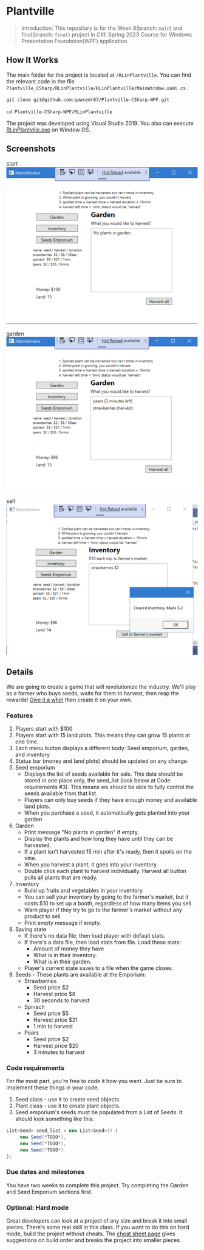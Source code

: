 # Plantville 

> Introduction: This repository is for the Week 8(branch: `main`) and final(branch: `final`) project in C#II Spring 2023 Course for Windows Presentation Foundation(WPF) application.

## How It Works
The main folder for the project is located at `/RLinPlantville`. You can find the relevant code in the file `Plantville_CSharp/RLinPlantville/RLinPlantville/MainWindow.xaml.cs`.

```shell
git clone git@github.com:qawsedr87/Plantville-CSharp-WPF.git

cd Plantville-CSharp-WPF/RLinPlantville
```

The project was developed using Visual Studio 2019. You also can execute [RLinPlantville.exe](https://github.com/qawsedr87/Plantville-CSharp-WPF/tree/main/RLinPlantville/RLinPlantville/bin/Debug) on Window OS.

## Screenshots

start
![start_ui](./screenshots/0_start_ui.png)

garden 
![garden_list](./screenshots/2_garden_list.png)

sell 
![sell](./screenshots/4_sell.png)

## Details 

We are going to create a game that will revolutionize the industry. We'll play as a farmer who buys seeds, waits for them to harvest, then reap the rewards! <a id="raw-url" href="https://github.com/qawsedr87/Plantville_CSharp/example/Plantville.exe">Give it a whirl</a> then create it on your own.

### Features
1. Players start with $100
2. Players start with 15 land plots. This means they can grow 15 plants at one time.
3. Each menu button displays a different body: Seed emporium, garden, and inventory
4. Status bar (money and land plots) should be updated on any change.
5. Seed emporium 
    - Displays the list of seeds available for sale. This data should be stored in one place only, the seed_list (look below at Code requirements #3). This means we should be able to fully control the seeds available from that list. 
    - Players can only buy seeds if they have enough money and available land plots.
    - When you purchase a seed, it automatically gets planted into your garden
6. Garden
    - Print message "No plants in garden" if empty.
    - Display the plants and how long they have until they can be harvested.
    - If a plant isn't harvested 15 min after it's ready, then it spoils on the vine.
    - When you harvest a plant, it goes into your inventory. 
    - Double click each plant to harvest individually. Harvest all button pulls all plants that are ready.
7. Inventory
    - Build up fruits and vegetables in your inventory.
    - You can sell your inventory by going to the farmer's market, but it costs $10 to set up a booth, regardless of how many items you sell. 
    - Warn player if they try to go to the farmer's market without any product to sell.
    - Print empty message if empty.
8. Saving state
    - If there's no data file, then load player with default stats.
    - If there's a data file, then load stats from file. Load these stats:
        - Amount of money they have
        - What is in their inventory.
        - What is in their garden.
    - Player's current state saves to a file when the game closes.
9. Seeds - These plants are available at the Emporium:
    - Strawberries
        - Seed price $2
        - Harvest price $8
        - 30 seconds to harvest
    - Spinach
        - Seed price $5
        - Harvest price $21
        - 1 min to harvest
    - Pears
        - Seed price $2
        - Harvest price $20
        - 3 minutes to harvest


### Code requirements
For the most part, you're free to code it how you want. Just be sure to implement these things in your code.

1. Seed class - use it to create seed objects.
2. Plant class - use it to create plant objects. 
3. Seed emporium's seeds must be populated from a List of Seeds. It should look something like this:

```csharp
List<Seed> seed_list = new List<Seed>() {
     new Seed(*TODO*),
     new Seed(*TODO*),
     new Seed(*TODO*)
};
```

### Due dates and milestones
You have two weeks to complete this project. Try completing the Garden and Seed Emporium sections first.

### Optional: Hard mode
Great developers can look at a project of any size and break it into small pieces. There's some real skill in this class. If you want to do this on hard mode, build the project without cheats. The [cheat sheet page](/example/CHEAT_SHEET.md) gives suggestions on build order and breaks the project into smaller pieces.
